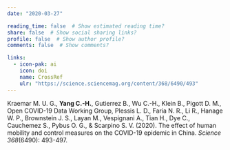 ```yaml
---
date: "2020-03-27"

reading_time: false  # Show estimated reading time?
share: false  # Show social sharing links?
profile: false  # Show author profile?
comments: false  # Show comments?

links:
  - icon-pak: ai
    icon: doi
    name: CrossRef
    ulr: "https://science.sciencemag.org/content/368/6490/493"
---
```


Kraemar M. U. G., **Yang C.-H.**, Gutierrez B., Wu C.-H., Klein B., Pigott D. M., Open COVID-19 Data Working Group, 
Plessis L. D., Faria N. R., Li R., Hanage W. P., Brownstein J. S., Layan M., Vespignani A., Tian H., Dye C., Cauchemez S., 
Pybus O. G., \& Scarpino S. V. (2020). The effect of human mobility and control measures on the COVID-19 epidemic in China. 
*Science 368*(6490): 493-497.
